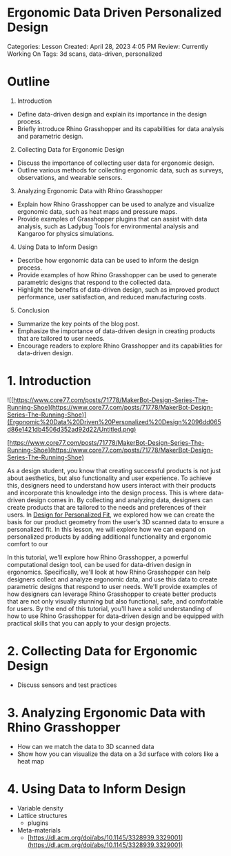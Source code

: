 # Ergonomic Data Driven Personalized Design

Categories: Lesson
Created: April 28, 2023 4:05 PM
Review: Currently Working On
Tags: 3d scans, data-driven, personalized

# Outline

1. Introduction

- Define data-driven design and explain its importance in the design process.
- Briefly introduce Rhino Grasshopper and its capabilities for data analysis and parametric design.

2. Collecting Data for Ergonomic Design

- Discuss the importance of collecting user data for ergonomic design.
- Outline various methods for collecting ergonomic data, such as surveys, observations, and wearable sensors.

3. Analyzing Ergonomic Data with Rhino Grasshopper

- Explain how Rhino Grasshopper can be used to analyze and visualize ergonomic data, such as heat maps and pressure maps.
- Provide examples of Grasshopper plugins that can assist with data analysis, such as Ladybug Tools for environmental analysis and Kangaroo for physics simulations.

4. Using Data to Inform Design

- Describe how ergonomic data can be used to inform the design process.
- Provide examples of how Rhino Grasshopper can be used to generate parametric designs that respond to the collected data.
- Highlight the benefits of data-driven design, such as improved product performance, user satisfaction, and reduced manufacturing costs.

5. Conclusion

- Summarize the key points of the blog post.
- Emphasize the importance of data-driven design in creating products that are tailored to user needs.
- Encourage readers to explore Rhino Grasshopper and its capabilities for data-driven design.

# 1. Introduction

![[https://www.core77.com/posts/71778/MakerBot-Design-Series-The-Running-Shoe](https://www.core77.com/posts/71778/MakerBot-Design-Series-The-Running-Shoe)](Ergonomic%20Data%20Driven%20Personalized%20Design%2096dd065d86e1421db4506d352ad92d22/Untitled.png)

[https://www.core77.com/posts/71778/MakerBot-Design-Series-The-Running-Shoe](https://www.core77.com/posts/71778/MakerBot-Design-Series-The-Running-Shoe)

As a design student, you know that creating successful products is not just about aesthetics, but also functionality and user experience. To achieve this, designers need to understand how users interact with their products and incorporate this knowledge into the design process. This is where data-driven design comes in. By collecting and analyzing data, designers can create products that are tailored to the needs and preferences of their users. In [Design for Personalized Fit](Grasshopper_Rhino_course/Graduation_Projects/Design_for_Personalized_Fit/!index.md), we explored how we can create the basis for our product geometry from the user’s 3D scanned data to ensure a personalized fit. In this lesson, we will explore how we can expand on personalized products by adding additional functionality and ergonomic comfort to our 

In this tutorial, we'll explore how Rhino Grasshopper, a powerful computational design tool, can be used for data-driven design in ergonomics. Specifically, we'll look at how Rhino Grasshopper can help designers collect and analyze ergonomic data, and use this data to create parametric designs that respond to user needs. We'll provide examples of how designers can leverage Rhino Grasshopper to create better products that are not only visually stunning but also functional, safe, and comfortable for users. By the end of this tutorial, you'll have a solid understanding of how to use Rhino Grasshopper for data-driven design and be equipped with practical skills that you can apply to your design projects.

# 2. Collecting Data for Ergonomic Design

- Discuss sensors and test practices

# 3. Analyzing Ergonomic Data with Rhino Grasshopper

- How can we match the data to 3D scanned data
- Show how you can visualize the data on a 3d surface with colors like a heat map

# 4. Using Data to Inform Design

- Variable density
- Lattice structures
    - plugins
- Meta-materials
    - [https://dl.acm.org/doi/abs/10.1145/3328939.3329001](https://dl.acm.org/doi/abs/10.1145/3328939.3329001)
